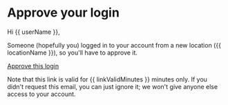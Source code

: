 # Approve your login

Hi {{ userName }},

Someone (hopefully you) logged in to your account from a new location ({{ locationName }}), so you'll have to approve it.

<a href="{{ link }}" class="btn btn-primary">Approve this login</a>

Note that this link is valid for {{ linkValidMinutes }} minutes only. If you didn't request this email, you can just ignore it; we won't give anyone else access to your account.
